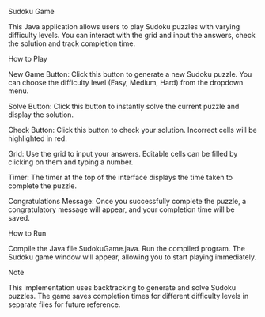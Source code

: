 Sudoku Game

This Java application allows users to play Sudoku puzzles with varying difficulty levels. You can interact with the grid and input the answers, check the solution and track completion time.

How to Play

New Game Button: Click this button to generate a new Sudoku puzzle. You can choose the difficulty level (Easy, Medium, Hard) from the dropdown menu.

Solve Button: Click this button to instantly solve the current puzzle and display the solution.

Check Button: Click this button to check your solution. Incorrect cells will be highlighted in red.

Grid: Use the grid to input your answers. Editable cells can be filled by clicking on them and typing a number.

Timer: The timer at the top of the interface displays the time taken to complete the puzzle.

Congratulations Message: Once you successfully complete the puzzle, a congratulatory message will appear, and your completion time will be saved.

How to Run

Compile the Java file SudokuGame.java. Run the compiled program. The Sudoku game window will appear, allowing you to start playing immediately.

Note

This implementation uses backtracking to generate and solve Sudoku puzzles. The game saves completion times for different difficulty levels in separate files for future reference.
